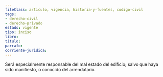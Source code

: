 ```yaml
---
fileClass: articulo, vigencia, historia-y-fuentes, codigo-civil
tags:
- derecho-civil
- derecho-privado
estado: vigente
tipo: inciso
libro:
titulo:
parrafo:
corriente-juridica:
---
```

Será especialmente responsable del mal estado del edificio; salvo que haya sido manifiesto, o conocido del arrendatario.